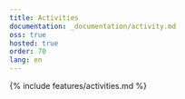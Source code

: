 ```yaml
---
title: Activities
documentation: _documentation/activity.md
oss: true
hosted: true
order: 70
lang: en
---
```


{% include features/activities.md %}